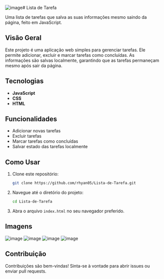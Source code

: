 ![image](https://github.com/user-attachments/assets/5d69b624-a0ac-4641-b310-9147ae8fc68a)# Lista de Tarefa

Uma lista de tarefas que salva as suas informações mesmo saindo da página, feito em JavaScript.

## Visão Geral

Este projeto é uma aplicação web simples para gerenciar tarefas. Ele permite adicionar, excluir e marcar tarefas como concluídas. As informações são salvas localmente, garantindo que as tarefas permaneçam mesmo após sair da página.

## Tecnologias

- **JavaScript**
- **CSS**
- **HTML**

## Funcionalidades

- Adicionar novas tarefas
- Excluir tarefas
- Marcar tarefas como concluídas
- Salvar estado das tarefas localmente

## Como Usar

1. Clone este repositório:
    ```bash
    git clone https://github.com/rhyan05/Lista-de-Tarefa.git
    ```

2. Navegue até o diretório do projeto:
    ```bash
    cd Lista-de-Tarefa
    ```

3. Abra o arquivo `index.html` no seu navegador preferido.

## Imagens
![image](https://github.com/user-attachments/assets/cbaee8e2-0c47-4852-8d0e-0a0b10a2c21e)
![image](https://github.com/user-attachments/assets/38599576-e5b2-4879-9371-fe0852d333e4)
![image](https://github.com/user-attachments/assets/0beb4e95-4470-49c2-857d-8354c2c2d3d3)
![image](https://github.com/user-attachments/assets/7ffe2f4e-24c2-42f4-8c86-007afda526d0)


## Contribuição
Contribuições são bem-vindas! Sinta-se à vontade para abrir issues ou enviar pull requests.
